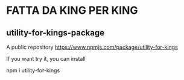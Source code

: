 # FATTA DA KING PER KING

## utility-for-kings-package


A public repository https://www.npmjs.com/package/utility-for-kings

If you want try it, you can install 

npm i utility-for-kings
